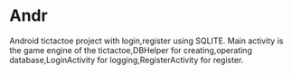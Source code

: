 # Andr
 Android tictactoe project with login,register using SQLITE.
Main activity is the game engine of the tictactoe,DBHelper for creating,operating database,LoginActivity for logging,RegisterActivity for register.
